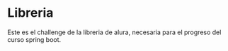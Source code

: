 # Libreria
Este es el challenge de la libreria de alura, necesaria para el progreso del curso spring boot.

